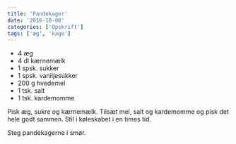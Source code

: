 ```yaml
---
title: 'Pandekager'
date: '2016-10-08'
categories: ['Opskrift']
tags: ['æg', 'kage']
---
```


* 4 æg
* 4 dl kærnemælk
* 1 spsk. sukker
* 1 spsk. vaniljesukker
* 200 g hvedemel
* 1 tsk. salt
* 1 tsk. kardemomme

Pisk æg, sukre og kærnemælk. Tilsæt mel, salt og kardemomme og pisk det hele godt sammen. Stil i køleskabet i en times tid.

Steg pandekagerne i smør.
